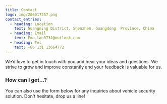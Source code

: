 ```yaml
---
title: Contact
logo: img/206017257.png
contact_entries:
  - heading: Location
    text: Guangming District, Shenzhen, Guangdong  Province, China
  - heading: Email
    text: Ema_lan0731@outlook.com
  - heading: Tel
    text: +86 131 13664772
---
```

We’d love to get in touch with you and hear your ideas and
questions. We strive to grow and improve constantly and your feedback
is valuable for us.

<h3 class="f4 b lh-title mb2">How can I get…?</h3>

You can also use the form below for any inquiries about vehicle security solution. Don't hesitate, drop us a line!